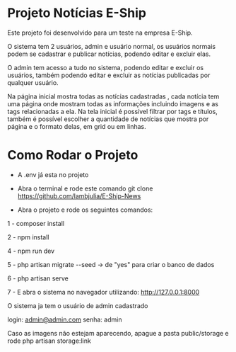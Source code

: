 
# Projeto Notícias E-Ship

Este projeto foi desenvolvido para um teste na empresa E-Ship.

O sistema tem 2 usuários, admin e usuário normal, os usuários normais podem se cadastrar e publicar notícias, podendo editar e excluir elas. 

O admin tem acesso a tudo no sistema, podendo editar e excluir os usuários, também podendo editar e excluir as notícias publicadas por qualquer usuário. 

Na página inicial mostra todas as notícias cadastradas , cada notícia tem uma página onde mostram todas as informações incluindo imagens e as tags relacionadas a ela. Na tela inicial é possível filtrar por tags e títulos, também é possível escolher a quantidade de notícias que mostra por página e o formato delas, em grid ou em linhas.  
# Como Rodar o Projeto

- A .env já esta no projeto
- Abra o terminal e rode este comando
git clone https://github.com/lambjulia/E-Ship-News

- Abra o projeto e rode os seguintes comandos:

1 - composer install

2 - npm install

4 - npm run dev

5 - php artisan migrate --seed -> de "yes" para criar o banco de dados

6 - php artisan serve

7 - E abra o sistema no navegador utilizando: http://127.0.0.1:8000

O sistema ja tem o usuário de admin cadastrado

login: admin@admin.com
senha: admin

Caso as imagens não estejam aparecendo, apague a pasta public/storage e rode php artisan storage:link